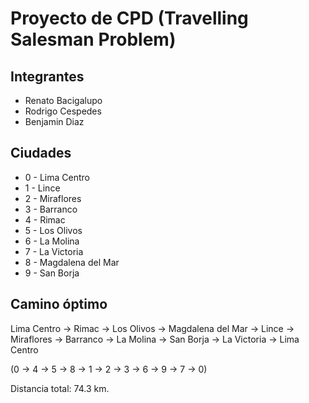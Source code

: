 # Proyecto de CPD (Travelling Salesman Problem)

## Integrantes

- Renato Bacigalupo
- Rodrigo Cespedes
- Benjamin Diaz

## Ciudades
* 0 - Lima Centro
* 1 - Lince
* 2 - Miraflores
* 3 - Barranco
* 4 - Rimac
* 5 - Los Olivos
* 6 - La Molina
* 7 - La Victoria
* 8 - Magdalena del Mar
* 9 - San Borja

## Camino óptimo
Lima Centro -> Rimac -> Los Olivos -> Magdalena del Mar -> Lince -> Miraflores -> Barranco -> La Molina -> San Borja -> La Victoria -> Lima Centro

(0 -> 4 -> 5 -> 8 -> 1 -> 2 -> 3 -> 6 -> 9 -> 7 -> 0)

Distancia total: 74.3 km.